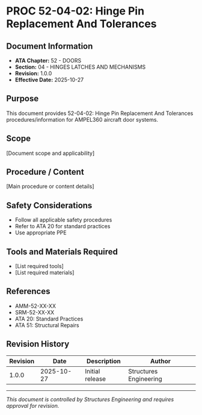 # PROC 52-04-02: Hinge Pin Replacement And Tolerances

## Document Information

- **ATA Chapter:** 52 - DOORS
- **Section:** 04 - HINGES LATCHES AND MECHANISMS
- **Revision:** 1.0.0
- **Effective Date:** 2025-10-27

## Purpose

This document provides 52-04-02: Hinge Pin Replacement And Tolerances procedures/information for AMPEL360 aircraft door systems.

## Scope

[Document scope and applicability]

## Procedure / Content

[Main procedure or content details]

## Safety Considerations

- Follow all applicable safety procedures
- Refer to ATA 20 for standard practices
- Use appropriate PPE

## Tools and Materials Required

- [List required tools]
- [List required materials]

## References

- AMM-52-XX-XX
- SRM-52-XX-XX
- ATA 20: Standard Practices
- ATA 51: Structural Repairs

## Revision History

| Revision | Date       | Description    | Author                 |
|----------|------------|----------------|------------------------|
| 1.0.0    | 2025-10-27 | Initial release| Structures Engineering |

---

*This document is controlled by Structures Engineering and requires approval for revision.*
